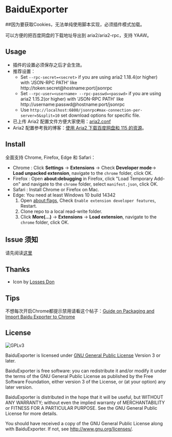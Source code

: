 # BaiduExporter

##因为要获取Cookies，无法单纯使用脚本实现，必须插件模式加载。

可以方便的把百度网盘的下载地址导出到 aria2/aria2-rpc，支持 YAAW。

## Usage

- 插件的设置必须保存之后才会生效。
- 推荐设置：
    - Set `--rpc-secret=<secret>` if you are using aria2 1.18.4(or higher) with 'JSON-RPC PATH' like http://token:secret@hostname:port/jsonrpc
    - Set `--rpc-user=<username> --rpc-passwd=<passwd>` if you are using aria2 1.15.2(or higher) with 'JSON-RPC PATH' like http://username:passwd@hostname:port/jsonrpc
    - Use `http://localhost:6800/jsonrpc#max-connection-per-server=5&split=10` set download options for specific file.
- 已上传 Aria2 配置文件方便大家使用：[aria2.conf](https://raw.githubusercontent.com/acgotaku/BaiduExporter/master/aria2c/aria2.conf)
- Aria2 配置参考我的博客：[使用 Aria2 下载百度网盘和 115 的资源](https://blog.icehoney.me/posts/2015-01-31-Aria2-download)。

## Install

全面支持 Chrome, Firefox, Edge 和 Safari：

* Chrome : Click **Settings** -> **Extensions** -> Check **Developer mode**-> **Load unpacked extension**, navigate to the `chrome` folder, click OK.
* Firefox : Open **about:debugging** in Firefox, click "Load Temporary Add-on" and navigate to the `chrome` folder, select `manifest.json`, click OK.
* Safari : Install Chrome or Firefox on Mac.
* Edge: You need at least Windows 10 build 14342
    1. Open [about:flags](about:flags), Check `Enable extension developer features`, Restart.
    2. Clone repo to a local read-write folder.
    3. Click **More(...)** -> **Extensions** -> **Load extension**, navigate to the `chrome` folder, click OK.

## Issue 须知

请先阅读[这里](https://github.com/acgotaku/BaiduExporter/issues/128)

## Thanks

- Icon by [Losses Don](https://github.com/Losses)

## Tips

不想每次开启Chrome都提示禁用请看这个帖子：[Guide on Packaging and Import Baidu Exporter to Chrome](https://hencolle.com/2016/10/16/baidu_exporter/)

## License

![GPLv3](https://www.gnu.org/graphics/gplv3-127x51.png)

BaiduExporter is licensed under [GNU General Public License](https://www.gnu.org/licenses/gpl.html) Version 3 or later.

BaiduExporter is free software: you can redistribute it and/or modify
it under the terms of the GNU General Public License as published by
the Free Software Foundation, either version 3 of the License, or
(at your option) any later version.

BaiduExporter is distributed in the hope that it will be useful,
but WITHOUT ANY WARRANTY; without even the implied warranty of
MERCHANTABILITY or FITNESS FOR A PARTICULAR PURPOSE.  See the
GNU General Public License for more details.

You should have received a copy of the GNU General Public License
along with BaiduExporter.  If not, see <http://www.gnu.org/licenses/>.
